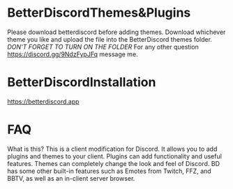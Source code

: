 # BetterDiscordThemes&Plugins

Please download betterdiscord before adding themes.
Download whichever theme you like and upload the file into the BetterDiscord themes folder.
*DON'T FORGET TO TURN ON THE FOLDER*
For any other question https://discord.gg/9NdzFypJFq message me.

# BetterDiscordInstallation
https://betterdiscord.app

# FAQ

What is this?
This is a client modification for Discord. It allows you to add plugins and themes to your client. Plugins can add functionality and useful features. Themes can completely change the look and feel of Discord. BD has some other built-in features such as Emotes from Twitch, FFZ, and BBTV, as well as an in-client server browser.
